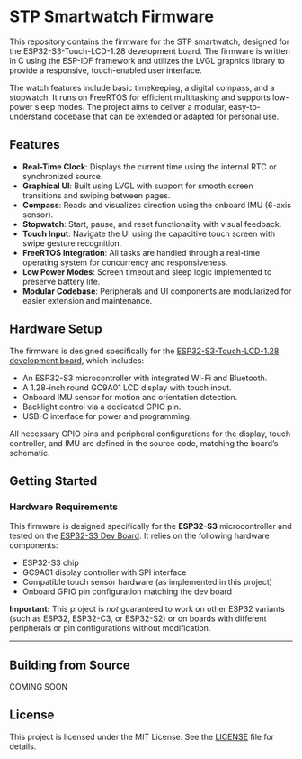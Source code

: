 # STP Smartwatch Firmware

This repository contains the firmware for the STP smartwatch, designed for the ESP32-S3-Touch-LCD-1.28 development board. The firmware is written in C using the ESP-IDF framework and utilizes the LVGL graphics library to provide a responsive, touch-enabled user interface.

The watch features include basic timekeeping, a digital compass, and a stopwatch. It runs on FreeRTOS for efficient multitasking and supports low-power sleep modes. The project aims to deliver a modular, easy-to-understand codebase that can be extended or adapted for personal use.

## Features

- **Real-Time Clock**: Displays the current time using the internal RTC or synchronized source.
- **Graphical UI**: Built using LVGL with support for smooth screen transitions and swiping between pages.
- **Compass**: Reads and visualizes direction using the onboard IMU (6-axis sensor).
- **Stopwatch**: Start, pause, and reset functionality with visual feedback.
- **Touch Input**: Navigate the UI using the capacitive touch screen with swipe gesture recognition.
- **FreeRTOS Integration**: All tasks are handled through a real-time operating system for concurrency and responsiveness.
- **Low Power Modes**: Screen timeout and sleep logic implemented to preserve battery life.
- **Modular Codebase**: Peripherals and UI components are modularized for easier extension and maintenance.

## Hardware Setup

The firmware is designed specifically for the [ESP32-S3-Touch-LCD-1.28 development board](https://www.espressif.com/en/products/devkits/esp32-s3-touch-lcd-128), which includes:

- An ESP32-S3 microcontroller with integrated Wi-Fi and Bluetooth.
- A 1.28-inch round GC9A01 LCD display with touch input.
- Onboard IMU sensor for motion and orientation detection.
- Backlight control via a dedicated GPIO pin.
- USB-C interface for power and programming.

All necessary GPIO pins and peripheral configurations for the display, touch controller, and IMU are defined in the source code, matching the board’s schematic.
## Getting Started

### Hardware Requirements

This firmware is designed specifically for the **ESP32-S3** microcontroller and tested on the [ESP32-S3 Dev Board](https://www.espressif.com/en/products/devkits/esp32-s3-devkitc-1). It relies on the following hardware components:

- ESP32-S3 chip  
- GC9A01 display controller with SPI interface  
- Compatible touch sensor hardware (as implemented in this project)  
- Onboard GPIO pin configuration matching the dev board  

**Important:** This project is *not* guaranteed to work on other ESP32 variants (such as ESP32, ESP32-C3, or ESP32-S2) or on boards with different peripherals or pin configurations without modification.

---
## Building from Source
COMING SOON

## License

This project is licensed under the MIT License. See the [LICENSE](LICENSE) file for details.

